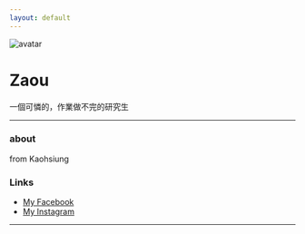 ```yaml
---
layout: default
---
```


![avatar](avatar.jpg)

# Zaou

一個可憐的，作業做不完的研究生
- - -

### about

from Kaohsiung

### Links

 * [My Facebook](https://www.facebook.com/zzaou)
 * [My Instagram](https://www.instagram.com/z.a.o.u/)
 

- - -
